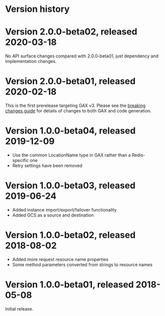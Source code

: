 # Version history

# Version 2.0.0-beta02, released 2020-03-18

No API surface changes compared with 2.0.0-beta01, just dependency
and implementation changes.

# Version 2.0.0-beta01, released 2020-02-18

This is the first prerelease targeting GAX v3. Please see the [breaking changes
guide](https://googleapis.github.io/google-cloud-dotnet/docs/guides/breaking-gax2.html)
for details of changes to both GAX and code generation.

# Version 1.0.0-beta04, released 2019-12-09

- Use the common LocationName type in GAX rather than a Redis-specific one
- Retry settings have been removed

# Version 1.0.0-beta03, released 2019-06-24

- Added instance import/export/failover functionality
- Added GCS as a source and destination

# Version 1.0.0-beta02, released 2018-08-02

- Added more request resource name properties
- Some method parameters converted from strings to resource names

# Version 1.0.0-beta01, released 2018-05-08

Initial release.

